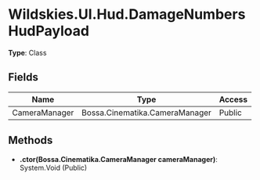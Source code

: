 ﻿# Wildskies.UI.Hud.DamageNumbersHudPayload

**Type**: Class

## Fields

| Name | Type | Access |
|------|------|--------|
| CameraManager | Bossa.Cinematika.CameraManager | Public |

## Methods

- **.ctor(Bossa.Cinematika.CameraManager cameraManager)**: System.Void (Public)

